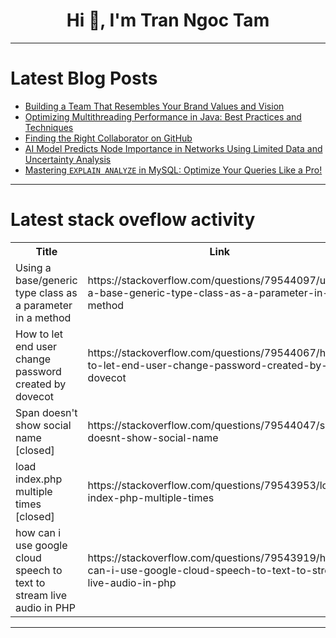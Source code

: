 <h1 align="center">Hi 👋, I'm Tran Ngoc Tam</h1>

---

# Latest Blog Posts 
<!-- BLOG-POST-LIST:START -->
- [Building a Team That Resembles Your Brand Values and Vision](https://dev.to/okoye_ndidiamaka_5e3b7d30/building-a-team-that-resembles-your-brand-values-and-vision-5586)
- [Optimizing Multithreading Performance in Java: Best Practices and Techniques](https://dev.to/tpointtechadu/optimizing-multithreading-performance-in-java-best-practices-and-techniques-lf7)
- [Finding the Right Collaborator on GitHub](https://dev.to/miltonhyndrex/finding-the-right-collaborator-on-github-g0p)
- [AI Model Predicts Node Importance in Networks Using Limited Data and Uncertainty Analysis](https://dev.to/mikeyoung44/ai-model-predicts-node-importance-in-networks-using-limited-data-and-uncertainty-analysis-205m)
- [Mastering `EXPLAIN ANALYZE` in MySQL: Optimize Your Queries Like a Pro!](https://dev.to/devcorner/mastering-explain-analyze-in-mysql-optimize-your-queries-like-a-pro-3ekk)
<!-- BLOG-POST-LIST:END -->

---

# Latest stack oveflow activity
<table>
  <tr><th>Title</th><th>Link</th></tr>
  <!-- STACKOVERFLOW:START --><tr><td>Using a base/generic type class as a parameter in a method</td><td>https://stackoverflow.com/questions/79544097/using-a-base-generic-type-class-as-a-parameter-in-a-method</td></tr><tr><td>How to let end user change password created by dovecot</td><td>https://stackoverflow.com/questions/79544067/how-to-let-end-user-change-password-created-by-dovecot</td></tr><tr><td>Span doesn&#39;t show social name [closed]</td><td>https://stackoverflow.com/questions/79544047/span-doesnt-show-social-name</td></tr><tr><td>load index.php multiple times [closed]</td><td>https://stackoverflow.com/questions/79543953/load-index-php-multiple-times</td></tr><tr><td>how can i use google cloud speech to text to stream live audio in PHP</td><td>https://stackoverflow.com/questions/79543919/how-can-i-use-google-cloud-speech-to-text-to-stream-live-audio-in-php</td></tr><!-- STACKOVERFLOW:END -->
</table>

---


